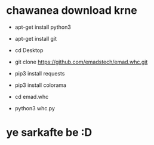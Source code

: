 # chawanea download krne 


* apt-get install python3

* apt-get install git

* cd Desktop
 
* git clone https://github.com/emadstech/emad.whc.git

* pip3 install requests

* pip3 install colorama

* cd emad.whc

* python3 whc.py

# ye sarkafte be :D
